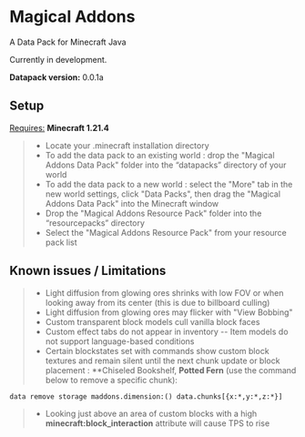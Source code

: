 # Magical Addons
A Data Pack for Minecraft Java

Currently in development.

**Datapack version:** 0.0.1a

## Setup

<ins>Requires:</ins> **Minecraft 1.21.4**
> - Locate your .minecraft installation directory
> - To add the data pack to an existing world : drop the "Magical Addons Data Pack" folder into the “datapacks” directory of your world
> - To add the data pack to a new world : select the "More" tab in the new world settings, click "Data Packs", then drag the "Magical Addons Data Pack" into the Minecraft window
> - Drop the "Magical Addons Resource Pack" folder into the “resourcepacks” directory
> - Select the "Magical Addons Resource Pack" from your resource pack list

## Known issues / Limitations

> - Light diffusion from glowing ores shrinks with low FOV or when looking away from its center
(this is due to billboard culling)
> - Light diffusion from glowing ores may flicker with "View Bobbing"
> - Custom transparent block models cull vanilla block faces
> - Custom effect tabs do not appear in inventory
> -- Item models do not support language-based conditions
> - Certain blockstates set with commands show custom block textures and remain silent until the next chunk update or block placement : **Chiseled Bookshelf, **Potted Fern** (use the command below to remove a specific chunk):
 ```mcfunction
data remove storage maddons.dimension:() data.chunks[{x:*,y:*,z:*}]
```
> - Looking just above an area of custom blocks with a high **minecraft:block_interaction** attribute will cause
TPS to rise
